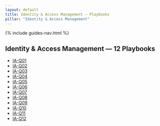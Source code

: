 ```yaml
---
layout: default
title: Identity & Access Management — Playbooks
pillar: "Identity & Access Management"
---
```


{% include guides-nav.html %}

## Identity & Access Management — 12 Playbooks

<ul class="playbook-list">
  <li><a href="{{ '/guides/identity-access/ia-q01' | relative_url }}">IA-Q01</a></li>
  <li><a href="{{ '/guides/identity-access/ia-q02' | relative_url }}">IA-Q02</a></li>
  <li><a href="{{ '/guides/identity-access/ia-q03' | relative_url }}">IA-Q03</a></li>
  <li><a href="{{ '/guides/identity-access/ia-q04' | relative_url }}">IA-Q04</a></li>
  <li><a href="{{ '/guides/identity-access/ia-q05' | relative_url }}">IA-Q05</a></li>
  <li><a href="{{ '/guides/identity-access/ia-q06' | relative_url }}">IA-Q06</a></li>
  <li><a href="{{ '/guides/identity-access/ia-q07' | relative_url }}">IA-Q07</a></li>
  <li><a href="{{ '/guides/identity-access/ia-q08' | relative_url }}">IA-Q08</a></li>
  <li><a href="{{ '/guides/identity-access/ia-q09' | relative_url }}">IA-Q09</a></li>
  <li><a href="{{ '/guides/identity-access/ia-q10' | relative_url }}">IA-Q10</a></li>
  <li><a href="{{ '/guides/identity-access/ia-q11' | relative_url }}">IA-Q11</a></li>
  <li><a href="{{ '/guides/identity-access/ia-q12' | relative_url }}">IA-Q12</a></li>
</ul>
